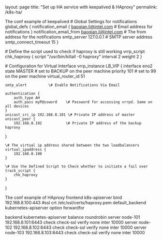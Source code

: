 layout: page
title: "Set up HA service with keepalived & HAproxy"
permalink: /k8s-ha/

The conf example of keepalived
\# Global Settings for notifications
global_defs {
    notification_email {
        baoqian.li@intel.com     \# Email address for notifications
    }
    notification_email_from baoqian.li@intel.com        \# The from address for the notifications
    smtp_server 127.0.0.1                       \# SMTP server address
    smtp_connect_timeout 15
}

\# Define the script used to check if haproxy is still working
vrrp_script chk_haproxy {
    script "/usr/bin/killall -0 haproxy"
    interval 2
    weight 2
}

\# Configuration for Virtual Interface
vrrp_instance LB_VIP {
    interface eno2
    state MASTER        \# set to BACKUP on the peer machine
    priority 101       \# set to  99 on the peer machine
    virtual_router_id 51

    smtp_alert          \# Enable Notifications Via Email

    authentication {
        auth_type AH
        auth_pass myP@ssword    \# Password for accessing vrrpd. Same on all devices
    }
    unicast_src_ip 192.168.8.101 \# Private IP address of master
    unicast_peer {
        192.168.8.102           \# Private IP address of the backup haproxy
   }

    \# The virtual ip address shared between the two loadbalancers
    virtual_ipaddress {
        192.168.8.100
    }

    \# Use the Defined Script to Check whether to initiate a fail over
    track_script {
        chk_haproxy
    }
}

The conf example of HAproxy
frontend k8s-apiserver
        bind 192.168.8.100:443 #ssl crt /etc/ssl/certs/haproxy.pem
        default_backend kubernetes-apiserver
        option forwardfor

backend kubernetes-apiserver
        balance roundrobin
        server node-101 192.168.8.101:6443 check check-ssl verify none inter 10000
        server node-102 192.168.8.102:6443 check check-ssl verify none inter 10000
        server node-103 192.168.8.103:6443 check check-ssl verify none inter 10000
